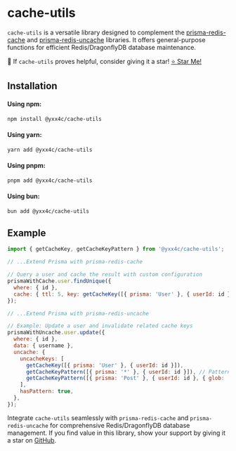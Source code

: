 # cache-utils

`cache-utils` is a versatile library designed to complement the [prisma-redis-cache](https://github.com/yxx4c/prisma-redis-cache) and [prisma-redis-uncache](https://github.com/yxx4c/prisma-redis-uncache) libraries. It offers general-purpose functions for efficient Redis/DragonflyDB database maintenance.

🚀 If `cache-utils` proves helpful, consider giving it a star! [⭐ Star Me!](https://github.com/yxx4c/cache-utils)

## Installation

#### Using npm:

```bash
npm install @yxx4c/cache-utils
```

#### Using yarn:

```bash
yarn add @yxx4c/cache-utils
```

#### Using pnpm:

```bash
pnpm add @yxx4c/cache-utils
```

#### Using bun:

```bash
bun add @yxx4c/cache-utils
```

## Example

```javascript
import { getCacheKey, getCacheKeyPattern } from '@yxx4c/cache-utils';

// ...Extend Prisma with prisma-redis-cache

// Query a user and cache the result with custom configuration
prismaWithCache.user.findUnique({
  where: { id },
  cache: { ttl: 5, key: getCacheKey([{ prisma: 'User' }, { userId: id }]) },
});

// ...Extend Prisma with prisma-redis-uncache

// Example: Update a user and invalidate related cache keys
prismaWithUncache.user.update({
  where: { id },
  data: { username },
  uncache: {
    uncacheKeys: [
      getCacheKey([{ prisma: 'User' }, { userId: id }]),
      getCacheKeyPattern([{ prisma: '*' }, { userId: id }]), // Pattern matching under a specific key, eg: prisma:*:userId:1234
      getCacheKeyPattern([{ prisma: 'Post' }, { userId: id }, { glob: '*' }]), // Utilizing the key 'glob' to create a wildcard region, eg: prisma:post:userId:1234:*
    ],
    hasPattern: true,
  },
});
```

Integrate `cache-utils` seamlessly with `prisma-redis-cache` and `prisma-redis-uncache` for comprehensive Redis/DragonflyDB database management. If you find value in this library, show your support by giving it a star on [GitHub](https://github.com/yxx4c/cache-utils).
